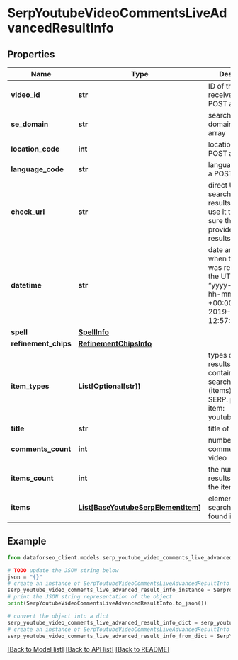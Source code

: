 # SerpYoutubeVideoCommentsLiveAdvancedResultInfo


## Properties

Name | Type | Description | Notes
------------ | ------------- | ------------- | -------------
**video_id** | **str** | ID of the video received in a POST array | [optional] 
**se_domain** | **str** | search engine domain in a POST array | [optional] 
**location_code** | **int** | location code in a POST array | [optional] 
**language_code** | **str** | language code in a POST array | [optional] 
**check_url** | **str** | direct URL to search engine results you can use it to make sure that we provided accurate results | [optional] 
**datetime** | **str** | date and time when the result was received in the UTC format: “yyyy-mm-dd hh-mm-ss +00:00” example: 2019-11-15 12:57:46 +00:00 | [optional] 
**spell** | [**SpellInfo**](SpellInfo.md) |  | [optional] 
**refinement_chips** | [**RefinementChipsInfo**](RefinementChipsInfo.md) |  | [optional] 
**item_types** | **List[Optional[str]]** | types of search results in SERP contains types of search results (items) found in SERP. possible item: youtube_comment | [optional] 
**title** | **str** | title of the video | [optional] 
**comments_count** | **int** | number of comments on the video | [optional] 
**items_count** | **int** | the number of results returned in the items array | [optional] 
**items** | [**List[BaseYoutubeSerpElementItem]**](BaseYoutubeSerpElementItem.md) | elements of search results found in SERP | [optional] 

## Example

```python
from dataforseo_client.models.serp_youtube_video_comments_live_advanced_result_info import SerpYoutubeVideoCommentsLiveAdvancedResultInfo

# TODO update the JSON string below
json = "{}"
# create an instance of SerpYoutubeVideoCommentsLiveAdvancedResultInfo from a JSON string
serp_youtube_video_comments_live_advanced_result_info_instance = SerpYoutubeVideoCommentsLiveAdvancedResultInfo.from_json(json)
# print the JSON string representation of the object
print(SerpYoutubeVideoCommentsLiveAdvancedResultInfo.to_json())

# convert the object into a dict
serp_youtube_video_comments_live_advanced_result_info_dict = serp_youtube_video_comments_live_advanced_result_info_instance.to_dict()
# create an instance of SerpYoutubeVideoCommentsLiveAdvancedResultInfo from a dict
serp_youtube_video_comments_live_advanced_result_info_from_dict = SerpYoutubeVideoCommentsLiveAdvancedResultInfo.from_dict(serp_youtube_video_comments_live_advanced_result_info_dict)
```
[[Back to Model list]](../README.md#documentation-for-models) [[Back to API list]](../README.md#documentation-for-api-endpoints) [[Back to README]](../README.md)


